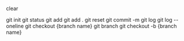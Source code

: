clear


git init
git status
git add
git add .
git reset
git commit -m
git log
git log --oneline
git checkout {branch name}
git branch
git checkout -b {branch name}
